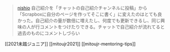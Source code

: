 
> [nishio](https://twitter.com/nishio/status/1395784052628549635) 自己紹介を「チャットの自己紹介チャンネルに投稿」から「Scrapboxに自分のページを作ってそこに書く」に変えたのはとても良かった。自己紹介の量が数倍に増えたし、何度でも更新できるし、同じ興味の人が行コメントをつけたりできる。チャットで自己紹介が流れてると過去のものにコメントしづらい

[[2021未踏ジュニア]]
[[mitoujr2021]]
[[mitoujr-mentoring-tips]]
